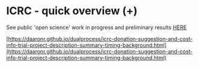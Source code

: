 # ICRC - quick overview (+)

See public 'open science' work in progress and preliminary results [HERE](https://daaronr.github.io/dualprocess/icrc-donation-suggestion-and-cost-info-trial-project-description-summary-timing-background.html)

[https://daaronr.github.io/dualprocess/icrc-donation-suggestion-and-cost-info-trial-project-description-summary-timing-background.html](https://daaronr.github.io/dualprocess/icrc-donation-suggestion-and-cost-info-trial-project-description-summary-timing-background.html)

